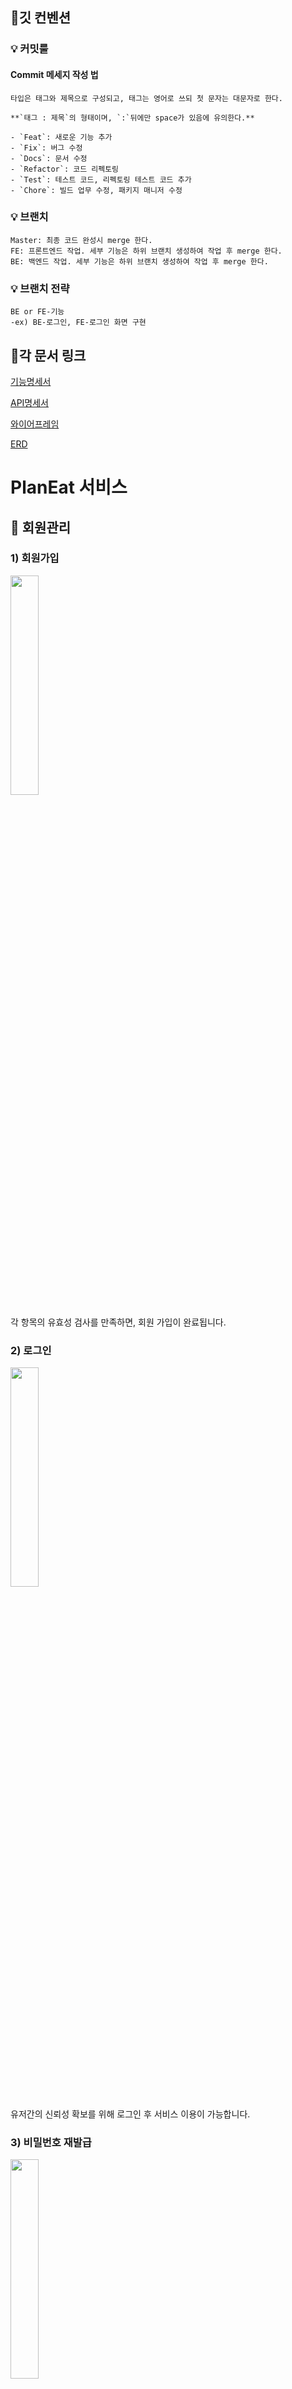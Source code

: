 ## 📌깃 컨벤션

### 💡 커밋룰

#### Commit 메세지 작성 법

```
타입은 태그와 제목으로 구성되고, 태그는 영어로 쓰되 첫 문자는 대문자로 한다.

**`태그 : 제목`의 형태이며, `:`뒤에만 space가 있음에 유의한다.**

- `Feat`: 새로운 기능 추가
- `Fix`: 버그 수정
- `Docs`: 문서 수정
- `Refactor`: 코드 리펙토링
- `Test`: 테스트 코드, 리펙토링 테스트 코드 추가
- `Chore`: 빌드 업무 수정, 패키지 매니저 수정
```

### 💡 브랜치

```
Master: 최종 코드 완성시 merge 한다.
FE: 프론트엔드 작업. 세부 기능은 하위 브랜치 생성하여 작업 후 merge 한다.
BE: 백엔드 작업. 세부 기능은 하위 브랜치 생성하여 작업 후 merge 한다.
```

### 💡 브랜치 전략

```
BE or FE-기능
-ex) BE-로그인, FE-로그인 화면 구현
```

## 📌각 문서 링크

[기능명세서](https://tall-park-c47.notion.site/bc28582961e947a39b260bd4fe61a6c7)

[API명세서](https://tall-park-c47.notion.site/REST-API-dbf0df2013a94ae2ad38037c567d7273)

[와이어프레임](https://www.figma.com/file/XauGIKduCFkKDSdA48Ytgq/%ED%94%8C%EB%9E%9C%EC%9E%87?node-id=1%3A2)

[ERD](https://www.erdcloud.com/d/xfMAwT572kzGxh4Fx)


# PlanEat 서비스

## 📌 회원관리

### 1) 회원가입

<img width=30% src="/uploads/61c004a8ee354da4cbe984a5b5bd30b0/회원가입.jpg">
<p>각 항목의 유효성 검사를 만족하면, 회원 가입이 완료됩니다.</p>

### 2) 로그인

<img width=30% src="/uploads/ce985962140dddcb448b276bd69fde0d/로그인.jpg">
<p>유저간의 신뢰성 확보를 위해 로그인 후 서비스 이용이 가능합니다.</p>

### 3) 비밀번호 재발급

<img width=30% src="/uploads/8262d3ffd8f8190cfdf18b21c0602616/비밀번호재발급.jpg">
<p>가입했던 아이디(이메일)를 입력하면, 해당 이메일로 비밀번호 초기화 링크가 전송됩니다.</p>



<p>나를 팔로우하는 유저, 내가 팔로우하는 유저를 볼 수 있습니다.</p>

